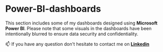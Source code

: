 # Power-BI-dashboards

This section includes some of my dashboards designed using **Microsoft Power BI**. 
Please note that some visuals in the dashboards have been intentionally blurred to ensure data security and confidentiality.

📫 If you have any question don't hesitate to contact me on [**Linkedin**](https://www.linkedin.com/in/ashkan-moradi-33936278/)
